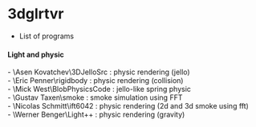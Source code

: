 # 3dglrtvr

* List of programs

#### Light and physic

\- \\Asen Kovatchev\\3DJelloSrc : physic rendering (jello)<br>
\- \\Eric Penner\\rigidbody : physic rendering (collision)<br>
\- \\Mick West\\BlobPhysicsCode : jello-like spring physic<br>
\- \\Gustav Taxen\\smoke : smoke simulation using FFT<br>
\- \\Nicolas Schmitt\\ift6042 : physic rendering (2d and 3d smoke using fft)<br>
\- \\Werner Benger\\Light++ : physic rendering (gravity)<br>
